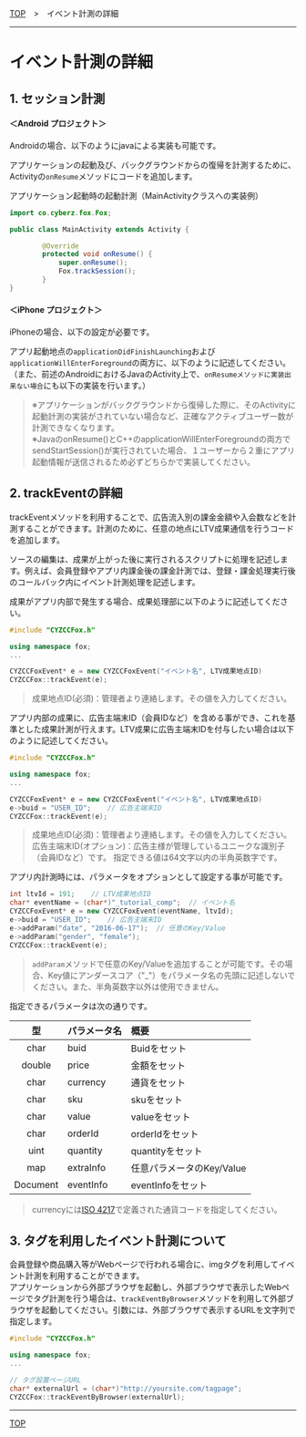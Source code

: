 [TOP](../../README.md)　>　イベント計測の詳細

---

# イベント計測の詳細

## 1. セッション計測

#### ＜Android プロジェクト＞
Androidの場合、以下のようにjavaによる実装も可能です。<br>

アプリケーションの起動及び、バックグラウンドからの復帰を計測するために、Activityの`onResume`メソッドにコードを追加します。

アプリケーション起動時の起動計測（MainActivityクラスへの実装例）
```java
import co.cyberz.fox.Fox;

public class MainActivity extends Activity {

		@Override
		protected void onResume() {
            super.onResume();
            Fox.trackSession();
		}
}
```

#### ＜iPhone プロジェクト＞
iPhoneの場合、以下の設定が必要です。

アプリ起動地点の`applicationDidFinishLaunching`および`applicationWillEnterForeground`の両方に、以下のように記述してください。
（また、前述のAndroidにおけるJavaのActivity上で、`onResumeメソッドに実装出来ない場合`にも以下の実装を行います。）

> ※アプリケーションがバックグラウンドから復帰した際に、そのActivityに起動計測の実装がされていない場合など、正確なアクティブユーザー数が計測できなくなります。<br>
※JavaのonResume()とC++のapplicationWillEnterForegroundの両方でsendStartSession()が実行されていた場合、１ユーザーから２重にアプリ起動情報が送信されるため必ずどちらかで実装してください。


## 2. trackEventの詳細

trackEventメソッドを利用することで、広告流入別の課金金額や入会数などを計測することができます。計測のために、任意の地点にLTV成果通信を行うコードを追加します。<br>

ソースの編集は、成果が上がった後に実行されるスクリプトに処理を記述します。例えば、会員登録やアプリ内課金後の課金計測では、登録・課金処理実行後のコールバック内にイベント計測処理を記述します。<br>

成果がアプリ内部で発生する場合、成果処理部に以下のように記述してください。

```cpp
#include "CYZCCFox.h"

using namespace fox;
...

CYZCCFoxEvent* e = new CYZCCFoxEvent("イベント名", LTV成果地点ID)
CYZCCFox::trackEvent(e);
```

> 成果地点ID(必須)：管理者より連絡します。その値を入力してください。
アプリ内部の成果に、広告主端末ID（会員IDなど）を含める事ができ、これを基準とした成果計測が行えます。LTV成果に広告主端末IDを付与したい場合は以下のように記述してください。
```cpp
#include "CYZCCFox.h"

using namespace fox;
...

CYZCCFoxEvent* e = new CYZCCFoxEvent("イベント名", LTV成果地点ID)
e->buid = "USER_ID";	// 広告主端末ID
CYZCCFox::trackEvent(e);

```

> 成果地点ID(必須)：管理者より連絡します。その値を入力してください。広告主端末ID(オプション)：広告主様が管理しているユニークな識別子（会員IDなど）です。指定できる値は64文字以内の半角英数字です。アプリ内計測時には、パラメータをオプションとして設定する事が可能です。

```cpp
int ltvId = 191;	// LTV成果地点ID
char* eventName = (char*)"_tutorial_comp";	// イベント名
CYZCCFoxEvent* e = new CYZCCFoxEvent(eventName, ltvId);
e->buid = "USER_ID";	// 広告主端末ID
e->addParam("date", "2016-06-17");	// 任意のKey/Value
e->addParam("gender", "female");
CYZCCFox::trackEvent(e);
```

> `addParam`メソッドで任意のKey/Valueを追加することが可能です。その場合、Key値にアンダースコア（"_"）をパラメータ名の先頭に記述しないでください。また、半角英数字以外は使用できません。

指定できるパラメータは次の通りです。

|**型**|**パラメータ名**|**概要**|
|:---:|:---|:---|
|char|buid|Buidをセット|
|double|price|金額をセット|
|char|currency|通貨をセット|
|char|sku|skuをセット|
|char|value|valueをセット|
|char|orderId|orderIdをセット|
|uint|quantity|quantityをセット|
|map|extraInfo|任意パラメータのKey/Value|
|Document|eventInfo|eventInfoをセット|

> currencyには[ISO 4217](http://ja.wikipedia.org/wiki/ISO_4217)で定義された通貨コードを指定してください。

## 3. タグを利用したイベント計測について

会員登録や商品購入等がWebページで行われる場合に、imgタグを利用してイベント計測を利用することができます。<br>
アプリケーションから外部ブラウザを起動し、外部ブラウザで表示したWebページでタグ計測を行う場合は、`trackEventByBrowser`メソッドを利用して外部ブラウザを起動してください。引数には、外部ブラウザで表示するURLを文字列で指定します。<br>

```cpp
#include "CYZCCFox.h"

using namespace fox;
...

// タグ設置ページURL
char* externalUrl = (char*)"http://yoursite.com/tagpage";
CYZCCFox::trackEventByBrowser(externalUrl);
```



---
[TOP](../../README.md)
